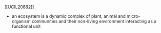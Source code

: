 [[UCIL20882]]

- an ecosystem is a dynamic complex of plant, animal and micro-organism communities and their non-living environment interacting as a functional unit